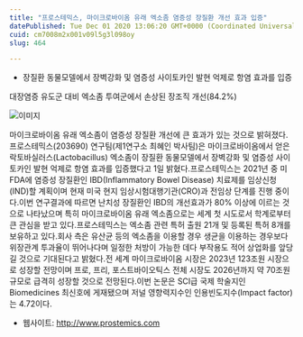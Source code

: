 ```yaml
---
title: "프로스테믹스, 마이크로바이옴 유래 엑소좀 염증성 장질환 개선 효과 입증"
datePublished: Tue Dec 01 2020 13:06:20 GMT+0000 (Coordinated Universal Time)
cuid: cm7008m2x001v09l5g3l098oy
slug: 464

---
```



- 장질환 동물모델에서 장벽강화 및 염증성 사이토카인 발현 억제로 항염 효과를 입증

대장염증 유도군 대비 엑소좀 투여군에서 손상된 장조직 개선(84.2%)

![이미지](https://cdn.hashnode.com/res/hashnode/image/upload/v1739249486980/d6fd013d-1630-4af8-b88e-1e29028ef1d1.jpeg)

마이크로바이옴 유래 엑소좀이 염증성 장질환 개선에 큰 효과가 있는 것으로 밝혀졌다.프로스테믹스(203690) 연구팀(제1연구소 최혜인 박사팀)은 마이크로바이옴에서 얻은 락토바실러스(Lactobacillus) 엑소좀이 장질환 동물모델에서 장벽강화 및 염증성 사이토카인 발현 억제로 항염 효과를 입증했다고 1일 밝혔다.프로스테믹스는 2021년 중 미 FDA에 염증성 장질환인 IBD(Inflammatory Bowel Disease) 치료제를 임상신청(IND)할 계획이며 현재 미국 현지 임상시험대행기관(CRO)과 전임상 단계를 진행 중이다.이번 연구결과에 따르면 난치성 장질환인 IBD의 개선효과가 80% 이상에 이르는 것으로 나타났으며 특히 마이크로바이옴 유래 엑소좀으로는 세계 첫 시도로서 학계로부터 큰 관심을 받고 있다.프로스테믹스는 엑소좀 관련 특허 출원 21개 및 등록된 특허 8개를 보유하고 있다.회사 측은 유산균 등의 엑소좀을 이용할 경우 생균을 이용하는 경우보다 위장관계 투과율이 뛰어나다며 일정한 처방이 가능한 데다 부작용도 적어 상업화를 앞당길 것으로 기대된다고 밝혔다.전 세계 마이크로바이옴 시장은 2023년 123조원 시장으로 성장할 전망이며 프로, 프리, 포스트바이오틱스 전체 시장도 2026년까지 약 70조원 규모로 급격히 성장할 것으로 전망된다.이번 논문은 SCI급 국제 학술지인 Biomedicines 최신호에 게재됐으며 저널 영향력지수인 인용빈도지수(Impact factor)는 4.72이다.

- 웹사이트: http://www.prostemics.com